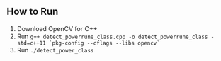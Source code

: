 ## How to Run

1. Download OpenCV for C++
2. Run ```g++ detect_powerrune_class.cpp -o detect_powerrune_class -std=c++11 `pkg-config --cflags --libs opencv` ```
3. Run `./detect_power_class`

